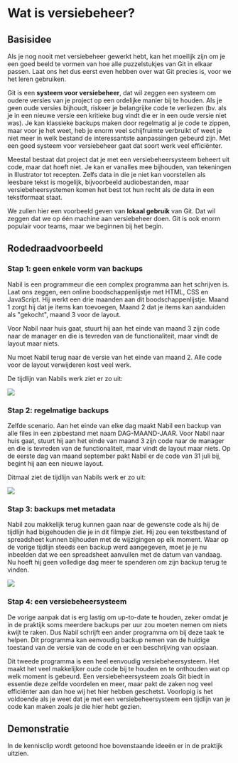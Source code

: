 # Wat is versiebeheer?

## Basisidee

Als je nog nooit met versiebeheer gewerkt hebt, kan het moeilijk zijn om je een goed beeld te vormen van hoe alle puzzelstukjes van Git in elkaar passen. Laat ons het dus eerst even hebben over wat Git precies is, voor we het leren gebruiken.

Git is een **systeem voor versiebeheer**, dat wil zeggen een systeem om oudere versies van je project op een ordelijke manier bij te houden. Als je geen oude versies bijhoudt, riskeer je belangrijke code te verliezen (bv. als je in een nieuwe versie een kritieke bug vindt die er in een oude versie niet was). Je kan klassieke backups maken door regelmatig al je code te zippen, maar voor je het weet, heb je enorm veel schijfruimte verbruikt of weet je niet meer in welk bestand de interessantste aanpassingen gebeurd zijn. Met een goed systeem voor versiebeheer gaat dat soort werk veel efficiënter.

Meestal bestaat dat project dat je met een versiebeheersysteem beheert uit code, maar dat hoeft niet. Je kan er vanalles mee bijhouden, van tekeningen in Illustrator tot recepten. Zelfs data in die je niet kan voorstellen als leesbare tekst is mogelijk, bijvoorbeeld audiobestanden, maar versiebeheersystemen komen het best tot hun recht als de data in een tekstformaat staat.

We zullen hier een voorbeeld geven van **lokaal gebruik** van Git. Dat wil zeggen dat we op één machine aan versiebeheer doen. Git is ook enorm populair voor teams, maar we beginnen bij het begin.

## Rodedraadvoorbeeld

### Stap 1: geen enkele vorm van backups

Nabil is een programmeur die een complex programma aan het schrijven is. Laat ons zeggen, een online boodschappenlijstje met HTML, CSS en JavaScript. Hij werkt een drie maanden aan dit boodschappenlijstje. Maand 1 zorgt hij dat je items kan toevoegen, Maand 2 dat je items kan aanduiden als "gekocht", maand 3 voor de layout.

Voor Nabil naar huis gaat, stuurt hij aan het einde van maand 3 zijn code naar de manager en die is tevreden van de functionaliteit, maar vindt de layout maar niets.

Nu moet Nabil terug naar de versie van het einde van maand 2. Alle code voor de layout verwijderen kost veel werk.

De tijdlijn van Nabils werk ziet er zo uit:

![](.gitbook/assets/nabil\_geen\_backups.png)

### Stap 2: regelmatige backups

Zelfde scenario. Aan het einde van elke dag maakt Nabil een backup van alle files in een zipbestand met naam DAG-MAAND-JAAR. Voor Nabil naar huis gaat, stuurt hij aan het einde van maand 3 zijn code naar de manager en die is tevreden van de functionaliteit, maar vindt de layout maar niets. Op de eerste dag van maand september pakt Nabil er de code van 31 juli bij, begint hij aan een nieuwe layout.

Ditmaal ziet de tijdlijn van Nabils werk er zo uit:

![](.gitbook/assets/nabil\_gedateerde\_backups.png)

### Stap 3: backups met metadata

Nabil zou makkelijk terug kunnen gaan naar de gewenste code als hij de tijdlijn had bijgehouden die je in dit filmpje ziet. Hij zou een tekstbestand of spreadsheet kunnen bijhouden met de wijzigingen op elk moment. Waar op de vorige tijdlijn steeds een backup werd aangegeven, moet je je nu inbeelden dat we een spreadsheet aanvullen met de datum van vandaag. Nu hoeft hij geen volledige dag meer te spenderen om zijn backup terug te vinden.

![](.gitbook/assets/nabil\_geannoteerde\_backups.png)

### Stap 4: een versiebeheersysteem

De vorige aanpak dat is erg lastig om up-to-date te houden, zeker omdat je in de praktijk soms meerdere backups per uur zou moeten nemen om niets kwijt te raken. Dus Nabil schrijft een ander programma om bij deze taak te helpen. Dit programma kan eenvoudig backup nemen van de huidige toestand van de versie van de code en er een beschrijving van opslaan.

Dit tweede programma is een heel eenvoudig versiebeheersysteem. Het maakt het veel makkelijker oude code bij te houden en te onthouden wat op welk moment is gebeurd. Een versiebeheersysteem zoals Git biedt in essentie deze zelfde voordelen en meer, maar pakt de zaken nog veel efficiënter aan dan hoe wij het hier hebben geschetst. Voorlopig is het voldoende als je weet dat je met een versiebeheersysteem een tijdlijn van je code kan maken zoals je die hier hebt gezien.

## Demonstratie

In de kennisclip wordt getoond hoe bovenstaande ideeën er in de praktijk uitzien.
